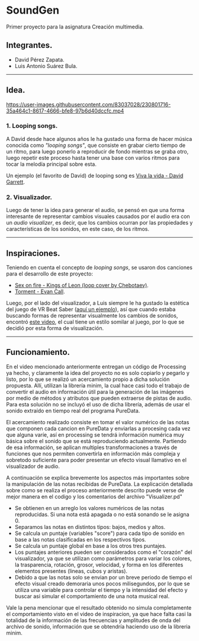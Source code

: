 # **SoundGen**

Primer proyecto para la asignatura Creación multimedia.

## **Integrantes.**

* David Pérez Zapata.
* Luis Antonio Suárez Bula.

---

## **Idea.**

https://user-images.githubusercontent.com/83037028/230801716-35a464c1-8617-4666-bfe8-97b6d40dccfc.mp4

### **1. Looping songs.**

A David desde hace algunos años le ha gustado una forma de hacer música conocida como *"looping songs"*, que consiste en grabar cierto tiempo de un ritmo, para luego ponerlo a reproducir de fondo mientras se graba otro, luego repetir este proceso hasta tener una base con varios ritmos para tocar la melodía principal sobre esta.

Un ejemplo (el favorito de David) de looping song es [Viva la vida - David Garrett](https://www.youtube.com/watch?v=bZ_BoOlAXyk).

### **2. Visualizador.**

Luego de tener la idea para generar el audio, se pensó en que una forma interesante de representar cambios visuales causados por el audio era con un *audio visualizer*, es decir, que los cambios ocurran por las propiedades y características de los sonidos, en este caso, de los ritmos.

---

## **Inspiraciones.**

Teniendo en cuenta el concepto de *looping songs*, se usaron dos canciones para el desarrollo de este proyecto:

* [Sex on fire - Kings of Leon (loop cover by Chebotaev)](https://www.youtube.com/watch?v=VMo0QfviPKs).
* [Torment - Evan Call](https://www.youtube.com/watch?v=LwVdKlPW_Vg).

Luego, por el lado del visualizador, a Luis siempre le ha gustado la estética del juego de VR Beat Saber ([aquí un ejemplo](https://www.youtube.com/watch?v=b2lowBKApC0)), así que cuando estaba buscando formas de representar visualmente los cambios de sonidos, encontró [este video](https://www.youtube.com/watch?v=gHpxRv4MBBA), el cual tiene un estilo somilar al juego, por lo que se decidió por esta forma de visualización.

---

## **Funcionamiento.**

En el video mencionado anteriormente entregan un código de Processing ya hecho, y claramente la idea del proyecto no es solo copiarlo y pegarlo y listo, por lo que se realizó un acercamiento propio a dicha solución propuesta. Allí, utilizan la librería minim, la cual hace casi todo el trabajo de convertir el audio en información útil para la generación de las imágenes por medio de métodos y atributos que pueden extraerse de pistas de audio. Para esta solución no se incluyó el uso de dicha librería, además de usar el sonido extraído en tiempo real del programa PureData.

El acercamiento realizado consiste en tomar el valor numérico de las notas que componen cada cancion en PureData y enviarlas a procesing cada vez que alguna varíe, así en processing se tendrá información numérica muy básica sobre el sonido que se está reproduciendo actualmente. Partiendo de esa información, se aplican multiples transformaciones a través de funciones que nos permiten convertirla en información más compleja y sobretodo suficiente para poder presentar un efecto visual llamativo en el visualizador de audio. 

A continuación se explica brevemente los aspectos más importantes sobre la manipulación de las notas recibidas de PureData. La explicación detallada sobre como se realiza el proceso anteriormente descrito puede verse de mejor manera en el codigo y los comentarios del archivo "Visualizer.pd"

* Se obtienen en un arreglo los valores numéricos de las notas reproducidas. Si una nota está apagada o no está sonando se le asigna 0.
* Separamos las notas en distintos tipos: bajos, medios y altos.
* Se calcula un puntaje (variables "score") para cada tipo de sonido en base a las notas clasificadas en los respectivos tipos.
* Se calcula un puntaje global en base a los otros tres puntajes.
* Los puntajes anteriores pueden ser considerados como el "corazón" del visualizador, ya que se utilizan como parámetros para variar los colores, la trasparencia, rotación, grosor, velocidad, y forma en los diferentes elementos presentes (lineas, cubos y aristas).
* Debido a que las notas solo se envian por un breve periodo de tiempo el efecto visual creado demoraria unos pocos milisegundos, por lo que se utiliza una variable para controlar el tiempo y la intensidad del efecto y buscar asi simular el comportamiento de una nota musical real.

Vale la pena mencionar que el resultado obtenido no simula completamente el comportamiento visto en el video de inspiracion, ya que hace falta casi la totalidad de la información de las frecuencias y amplitudes de onda del archivo de sonido, información que se obtendría haciendo uso de la libreria minim. 




